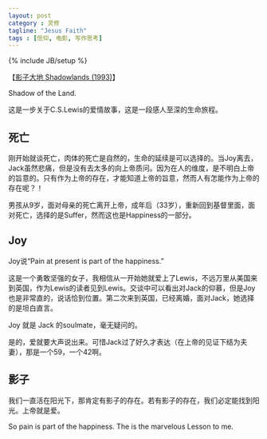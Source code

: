 ```yaml
---
layout: post
category : 灵修
tagline: "Jesus Faith"
tags : [信仰, 电影, 写作思考]
---
```

{% include JB/setup %}

【[影子大地 Shadowlands (1993)](http://movie.douban.com/subject/1296067/)】 

Shadow of the Land.

这是一步关于C.S.Lewis的爱情故事，这是一段感人至深的生命旅程。

## 死亡

刚开始就谈死亡，肉体的死亡是自然的，生命的延续是可以选择的。当Joy离去，Jack虽然悲痛，但是没有去太多的向上帝质问。因为在人的维度，是不明白上帝的旨意的。只有作为上帝的存在，才能知道上帝的旨意，然而人有怎能作为上帝的存在呢？！

男孩从9岁，面对母亲的死亡离开上帝，成年后（33岁），重新回到基督里面，面对死亡，选择的是Suffer，然而这也是Happiness的一部分。


## Joy

Joy说“Pain at present is part of the happiness.”

这是一个勇敢坚强的女子，我相信从一开始她就爱上了Lewis，不远万里从美国来到英国，作为Lewis的读者见到Lewis。交谈中可以看出对Jack的仰慕，但是Joy也是非常直的，说话恰到位置。第二次来到英国，已经离婚，面对Jack，她选择的是坦白直言。

Joy 就是 Jack 的soulmate，毫无疑问的。

是的，爱就要大声说出来。可惜Jack过了好久才表达（在上帝的见证下结为夫妻），那是一个59，一个42啊。

## 影子

我们一直活在阳光下，那肯定有影子的存在。若有影子的存在，我们必定能找到阳光。上帝就是爱。

So pain is part of the happiness. The is the marvelous Lesson to me.
